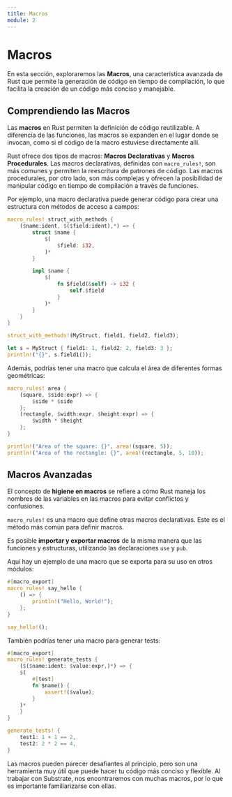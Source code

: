 ```yaml
---
title: Macros
module: 2
---
```


# Macros

En esta sección, exploraremos las **Macros**, una característica avanzada de Rust que permite la generación de código en tiempo de compilación, lo que facilita la creación de un código más conciso y manejable.

## Comprendiendo las Macros

Las **macros** en Rust permiten la definición de código reutilizable. A diferencia de las funciones, las macros se expanden en el lugar donde se invocan, como si el código de la macro estuviese directamente allí.

Rust ofrece dos tipos de macros: **Macros Declarativas** y **Macros Procedurales**. Las macros declarativas, definidas con `macro_rules!`, son más comunes y permiten la reescritura de patrones de código. Las macros procedurales, por otro lado, son más complejas y ofrecen la posibilidad de manipular código en tiempo de compilación a través de funciones.

Por ejemplo, una macro declarativa puede generar código para crear una estructura con métodos de acceso a campos:

```rust
macro_rules! struct_with_methods {
    ($name:ident, $($field:ident),*) => {
        struct $name {
            $(
                $field: i32,
            )*
        }

        impl $name {
            $(
                fn $field(&self) -> i32 {
                    self.$field
                }
            )*
        }
    }
}

struct_with_methods!(MyStruct, field1, field2, field3);

let s = MyStruct { field1: 1, field2: 2, field3: 3 };
println!("{}", s.field1());
```

Además, podrías tener una macro que calcula el área de diferentes formas geométricas:

```rust
macro_rules! area {
    (square, $side:expr) => {
        $side * $side
    };
    (rectangle, $width:expr, $height:expr) => {
        $width * $height
    };
}

println!("Area of the square: {}", area!(square, 5));
println!("Area of the rectangle: {}", area!(rectangle, 5, 10));
```

## Macros Avanzadas

El concepto de **higiene en macros** se refiere a cómo Rust maneja los nombres de las variables en las macros para evitar conflictos y confusiones.

`macro_rules!` es una macro que define otras macros declarativas. Este es el método más común para definir macros.

Es posible **importar y exportar macros** de la misma manera que las funciones y estructuras, utilizando las declaraciones `use` y `pub`.

Aquí hay un ejemplo de una macro que se exporta para su uso en otros módulos:

```rust
#[macro_export]
macro_rules! say_hello {
    () => {
        println!("Hello, World!");
    };
}

say_hello!();
```

También podrías tener una macro para generar tests:

```rust
#[macro_export]
macro_rules! generate_tests {
    ($($name:ident: $value:expr,)*) => {
    $(
        #[test]
        fn $name() {
            assert!($value);
        }
    )*
    }
}

generate_tests! {
    test1: 1 + 1 == 2,
    test2: 2 * 2 == 4,
}
```

Las macros pueden parecer desafiantes al principio, pero son una herramienta muy útil que puede hacer tu código más conciso y flexible. Al trabajar con Substrate, nos encontraremos con muchas macros, por lo que es importante familiarizarse con ellas.
